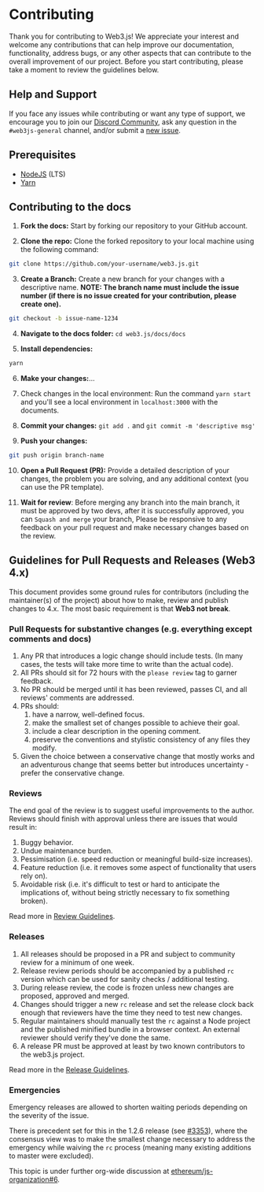 # Contributing

Thank you for contributing to Web3.js! We appreciate your interest and welcome any contributions that can help improve our documentation, functionality, address bugs, or any other aspects that can contribute to the overall improvement of our project. Before you start contributing, please take a moment to review the guidelines below.

## Help and Support

If you face any issues while contributing or want any type of support, we encourage you to join our [Discord Community](https://discord.com/invite/3shNX8cqGR), ask any question in the `#web3js-general` channel, and/or submit a [new issue](https://github.com/web3/web3.js/issues/new).

## Prerequisites

- [NodeJS](https://nodejs.org/) (LTS)
- [Yarn](https://yarnpkg.com/)

## Contributing to the docs

1. **Fork the docs:** Start by forking our repository to your GitHub account.

2. **Clone the repo:** Clone the forked repository to your local machine using the following command:
```bash
git clone https://github.com/your-username/web3.js.git
```
3. **Create a Branch:** Create a new branch for your changes with a descriptive name.
    **NOTE: The branch name must include the issue number (if there is no issue created for your contribution, please create one).**
```bash
git checkout -b issue-name-1234
```
4. **Navigate to the docs folder:** `cd web3.js/docs/docs`

5. **Install dependencies:** 
```bash
yarn
```
6. **Make your changes:**...

7. Check changes in the local environment: Run the command `yarn start` and you'll see a local environment in `localhost:3000` with the documents.

8. **Commit your changes:** `git add .` and `git commit -m 'descriptive msg'` 

9. **Push your changes:**
```bash
git push origin branch-name
```

10. **Open a Pull Request (PR):** Provide a detailed description of your changes, the problem you are solving, and any additional context (you can use the PR template).

11. **Wait for review**: Before merging any branch into the main branch, it must be approved by two devs, after it is successfully approved, you can `Squash and merge` your branch, Please be responsive to any feedback on your pull request and make necessary changes based on the review.

## Guidelines for Pull Requests and Releases (Web3 4.x)

This document provides some ground rules for contributors (including the maintainer(s) of
the project) about how to make, review and publish changes to 4.x. The most basic requirement is
that **Web3 not break**.

### Pull Requests for substantive changes (e.g. everything except comments and docs)

1.  Any PR that introduces a logic change should include tests. (In many cases, the tests will take more time to write than the actual code).
1.  All PRs should sit for 72 hours with the `please review` tag to garner feedback.
1.  No PR should be merged until it has been reviewed, passes CI, and all reviews' comments are
    addressed.
1.  PRs should:
    1.  have a narrow, well-defined focus.
    1.  make the smallest set of changes possible to achieve their goal.
    1.  include a clear description in the opening comment.
    1.  preserve the conventions and stylistic consistency of any files they modify.
1.  Given the choice between a conservative change that mostly works and an adventurous change that seems better but introduces uncertainty - prefer the conservative change.

### Reviews

The end goal of the review is to suggest useful improvements to the author. Reviews should finish with approval unless there are issues that would result in:

1.  Buggy behavior.
1.  Undue maintenance burden.
1.  Pessimisation (i.e. speed reduction or meaningful build-size increases).
1.  Feature reduction (i.e. it removes some aspect of functionality that users rely on).
1.  Avoidable risk (i.e. it's difficult to test or hard to anticipate the implications of, without
    being strictly necessary to fix something broken).

Read more in [Review Guidelines](./REVIEW.md).

### Releases

1.  All releases should be proposed in a PR and subject to community review for a minimum of one week.
1.  Release review periods should be accompanied by a published `rc` version which can be used for sanity checks / additional testing.
1.  During release review, the code is frozen unless new changes are proposed, approved and merged.
1.  Changes should trigger a new `rc` release and set the release clock back enough that reviewers have the time they need to test new changes.
1.  Regular maintainers should manually test the `rc` against a Node project and the published
    minified bundle in a browser context. An external reviewer should verify they've done the same.
1.  A release PR must be approved at least by two known contributors to the web3.js project.

Read more in the [Release Guidelines](./RELEASE.md).

### Emergencies

Emergency releases are allowed to shorten waiting periods depending on the severity of the issue.

There is precedent set for this in the 1.2.6 release (see [#3353](https://github.com/ethereum/web3.js/pull/3353)), where the consensus view was to make the smallest change necessary to address the emergency while waiving the `rc` process (meaning many existing additions to master were excluded).

This topic is under further org-wide discussion at [ethereum/js-organization#6](https://github.com/ethereum/js-organization/issues/6).


